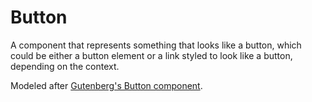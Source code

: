 # Button

A component that represents something that looks like a button, which could be
either a button element or a link styled to look like a button, depending on the
context.

Modeled after [Gutenberg's Button component](https://github.com/WordPress/gutenberg/tree/trunk/packages/components/src/button).
